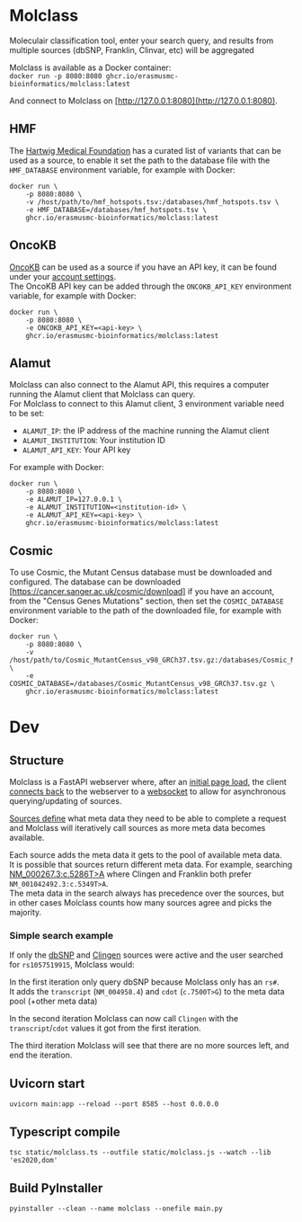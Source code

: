 # Molclass

Moleculair classification tool, enter your search query, and results from multiple sources (dbSNP, Franklin, Clinvar, etc) will be aggregated

Molclass is available as a Docker container:  
`docker run -p 8080:8080 ghcr.io/erasmusmc-bioinformatics/molclass:latest`  

And connect to Molclass on [http://127.0.0.1:8080](http://127.0.0.1:8080).

## HMF

The [Hartwig Medical Foundation](https://www.hartwigmedicalfoundation.nl/en/) has a curated list of variants that can be used as a source, to enable it set the path to the database file with the `HMF_DATABASE` environment variable, for example with Docker:  
```
docker run \
    -p 8080:8080 \
    -v /host/path/to/hmf_hotspots.tsv:/databases/hmf_hotspots.tsv \
    -e HMF_DATABASE=/databases/hmf_hotspots.tsv \
    ghcr.io/erasmusmc-bioinformatics/molclass:latest
```

## OncoKB

[OncoKB](https://www.oncokb.org) can be used as a source if you have an API key, it can be found under your [account settings](https://www.oncokb.org/account/settings).  
The OncoKB API key can be added through the `ONCOKB_API_KEY` environment variable, for example with Docker:  
```
docker run \
    -p 8080:8080 \
    -e ONCOKB_API_KEY=<api-key> \
    ghcr.io/erasmusmc-bioinformatics/molclass:latest
```
## Alamut

Molclass can also connect to the Alamut API, this requires a computer running the Alamut client that Molclass can query.  
For Molclass to connect to this Alamut client, 3 environment variable need to be set:  
- `ALAMUT_IP`: the IP address of the machine running the Alamut client
- `ALAMUT_INSTITUTION`: Your institution ID
- `ALAMUT_API_KEY`: Your API key

For example with Docker:  
```
docker run \
    -p 8080:8080 \
    -e ALAMUT_IP=127.0.0.1 \
    -e ALAMUT_INSTITUTION=<institution-id> \
    -e ALAMUT_API_KEY=<api-key> \
    ghcr.io/erasmusmc-bioinformatics/molclass:latest
```

## Cosmic

To use Cosmic, the Mutant Census database must be downloaded and configured.
The database can be downloaded [https://cancer.sanger.ac.uk/cosmic/download] if you have an account, from the "Census Genes Mutations" section, then set the `COSMIC_DATABASE` environment variable to the path of the downloaded file, for example with Docker: 
```
docker run \
    -p 8080:8080 \
    -v /host/path/to/Cosmic_MutantCensus_v98_GRCh37.tsv.gz:/databases/Cosmic_MutantCensus_v98_GRCh37.tsv.gz \
    -e COSMIC_DATABASE=/databases/Cosmic_MutantCensus_v98_GRCh37.tsv.gz \
    ghcr.io/erasmusmc-bioinformatics/molclass:latest
```

# Dev

## Structure

Molclass is a FastAPI webserver where, after an [initial page load](https://github.com/ErasmusMC-Bioinformatics/molclass/blob/a720b52c56ea0ac707ac9e3ea0eda34134e5f6dd/router.py#L33), the client [connects back](https://github.com/ErasmusMC-Bioinformatics/molclass/blob/a720b52c56ea0ac707ac9e3ea0eda34134e5f6dd/static/molclass.ts#L6) to the webserver to a [websocket](https://github.com/ErasmusMC-Bioinformatics/molclass/blob/a720b52c56ea0ac707ac9e3ea0eda34134e5f6dd/router.py#L129) to allow for asynchronous querying/updating of sources.  

[Sources define](https://github.com/ErasmusMC-Bioinformatics/molclass/blob/a720b52c56ea0ac707ac9e3ea0eda34134e5f6dd/sources/source_result.py#L64) what meta data they need to be able to complete a request and Molclass will iteratively call sources as more meta data becomes available.  

Each source adds the meta data it gets to the pool of available meta data.  
It is possible that sources return different meta data.
For example, searching [NM_000267.3:c.5286T>A](http://molclass.erasmusmc.nl/search?search=NM_000267.3%3Ac.5286T%3EA) where Clingen and Franklin both prefer `NM_001042492.3:c.5349T>A`.  
The meta data in the search always has precedence over the sources, but in other cases Molclass counts how many sources agree and picks the majority.
### Simple search example
If only the [dbSNP](https://github.com/ErasmusMC-Bioinformatics/molclass/blob/a720b52c56ea0ac707ac9e3ea0eda34134e5f6dd/sources/dbsnp.py#L45) and [Clingen](https://github.com/ErasmusMC-Bioinformatics/molclass/blob/a720b52c56ea0ac707ac9e3ea0eda34134e5f6dd/sources/clingen.py#L13C10-L13C10) sources were active and the user searched for `rs1057519915`, Molclass would:  

In the first iteration only query dbSNP because Molclass only has an `rs#`.  
It adds the `transcript` (`NM_004958.4`) and `cdot` (`c.7500T>G`) to the meta data pool (+other meta data)

In the second iteration Molclass can now call `Clingen` with the `transcript`/`cdot` values it got from the first iteration.

The third iteration Molclass will see that there are no more sources left, and end the iteration.

## Uvicorn start

`uvicorn main:app --reload --port 8585 --host 0.0.0.0`

## Typescript compile

`tsc static/molclass.ts --outfile static/molclass.js --watch --lib 'es2020,dom'`

## Build PyInstaller

`pyinstaller --clean --name molclass --onefile main.py`